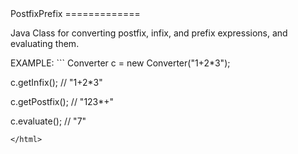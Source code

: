 <html>
PostfixPrefix
=============

Java Class for converting postfix, infix, and prefix expressions, and evaluating them.

<p>
EXAMPLE:
```
Converter c = new Converter("1+2*3");

c.getInfix();           // "1+2*3"

c.getPostfix();         // "123*+"

c.evaluate();           // "7"
```
</html>
